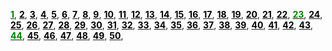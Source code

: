 [<span style="color:green">**1**</span>](problems/ID001), [<span style="color:black">**2**</span>](problems/ID002), [<span style="color:black">**3**</span>](problems/ID003), [<span style="color:black">**4**</span>](problems/ID004), [<span style="color:black">**5**</span>](problems/ID005), [<span style="color:black">**6**</span>](problems/ID006), [<span style="color:black">**7**</span>](problems/ID007), [<span style="color:black">**8**</span>](problems/ID008), [<span style="color:black">**9**</span>](problems/ID009), [<span style="color:black">**10**</span>](problems/ID010), 
[<span style="color:black">**11**</span>](problems/ID011), [<span style="color:black">**12**</span>](problems/ID012), [<span style="color:black">**13**</span>](problems/ID013), [<span style="color:black">**14**</span>](problems/ID014), [<span style="color:black">**15**</span>](problems/ID015), [<span style="color:black">**16**</span>](problems/ID016), [<span style="color:black">**17**</span>](problems/ID017), [<span style="color:black">**18**</span>](problems/ID018), [<span style="color:black">**19**</span>](problems/ID019), [<span style="color:black">**20**</span>](problems/ID020), 
[<span style="color:black">**21**</span>](problems/ID021), [<span style="color:black">**22**</span>](problems/ID022), [<span style="color:green">**23**</span>](problems/ID023), [<span style="color:black">**24**</span>](problems/ID024), [<span style="color:black">**25**</span>](problems/ID025), [<span style="color:black">**26**</span>](problems/ID026), [<span style="color:black">**27**</span>](problems/ID027), [<span style="color:black">**28**</span>](problems/ID028), [<span style="color:black">**29**</span>](problems/ID029), [<span style="color:black">**30**</span>](problems/ID030), 
[<span style="color:black">**31**</span>](problems/ID031), [<span style="color:black">**32**</span>](problems/ID032), [<span style="color:black">**33**</span>](problems/ID033), [<span style="color:black">**34**</span>](problems/ID034), [<span style="color:black">**35**</span>](problems/ID035), [<span style="color:black">**36**</span>](problems/ID036), [<span style="color:black">**37**</span>](problems/ID037), [<span style="color:black">**38**</span>](problems/ID038), [<span style="color:black">**39**</span>](problems/ID039), [<span style="color:black">**40**</span>](problems/ID040), 
[<span style="color:black">**41**</span>](problems/ID041), [<span style="color:black">**42**</span>](problems/ID042), [<span style="color:black">**43**</span>](problems/ID043), [<span style="color:green">**44**</span>](problems/ID044), [<span style="color:black">**45**</span>](problems/ID045), [<span style="color:black">**46**</span>](problems/ID046), [<span style="color:black">**47**</span>](problems/ID047), [<span style="color:black">**48**</span>](problems/ID048), [<span style="color:black">**49**</span>](problems/ID049), [<span style="color:black">**50**</span>](problems/ID050), 
